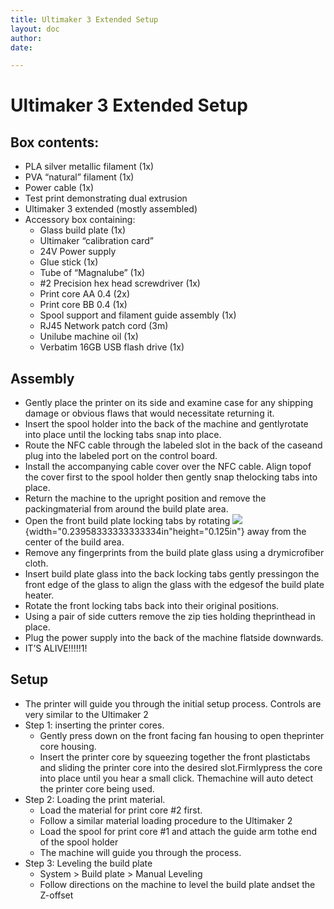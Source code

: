 ```yaml
---
title: Ultimaker 3 Extended Setup
layout: doc
author:
date:

---
```

# Ultimaker 3 Extended Setup

## Box contents:
-   PLA silver metallic filament (1x)
-   PVA “natural” filament (1x)
-   Power cable (1x)
-   Test print demonstrating dual extrusion
-   Ultimaker 3 extended (mostly assembled)
-   Accessory box containing:
    -   Glass build plate (1x)
    -   Ultimaker “calibration card”
    -   24V Power supply
    -   Glue stick (1x)
    -   Tube of “Magnalube” (1x)
    -   #2 Precision hex head screwdriver (1x)
    -   Print core AA 0.4 (2x)
    -   Print core BB 0.4 (1x)
    -   Spool support and filament guide assembly (1x)
    -   RJ45 Network patch cord (3m)
    -   Unilube machine oil (1x)
    -   Verbatim 16GB USB flash drive (1x)

## Assembly

-   Gently place the printer on its side and examine case for any
shipping damage or obvious flaws that would necessitate
returning it.
-   Insert the spool holder into the back of the machine and gentlyrotate into place until the locking tabs snap into place.
-   Route the NFC cable through the labeled slot in the back of the caseand plug into the labeled port on the control board.
-   Install the accompanying cable cover over the NFC cable. Align topof the cover first to the spool holder then gently snap thelocking tabs into place.
-   Return the machine to the upright position and remove the packingmaterial from around the build plate area.
-   Open the front build plate locking tabs by rotating
![](img/90deg.gif){width="0.23958333333333334in"height="0.125in"}
away from the center of the build area.
-   Remove any fingerprints from the build plate glass using a drymicrofiber cloth.
-   Insert build plate glass into the back locking tabs gently pressingon the front edge of the glass to align the glass with the edgesof the build plate heater.
-   Rotate the front locking tabs back into their original positions.
-   Using a pair of side cutters remove the zip ties holding theprinthead in place.
-   Plug the power supply into the back of the machine flatside downwards.
-   IT’S ALIVE!!!!!1!

## Setup

-   The printer will guide you through the initial setup process. Controls are very similar to the Ultimaker 2
-   Step 1: inserting the printer cores.
    -   Gently press down on the front facing fan housing to open theprinter core housing.
    -   Insert the printer core by squeezing together the front plastictabs and sliding the printer core into the desired slot.Firmlypress the core into place until you hear a small click. Themachine will auto detect the printer core being used.
-   Step 2: Loading the print material.
    -   Load the material for print core #2 first.
    -   Follow a similar material loading procedure to the Ultimaker 2
    -   Load the spool for print core #1 and attach the guide arm tothe end of the spool holder
    -   The machine will guide you through the process.
-   Step 3: Leveling the build plate
    -   System &gt; Build plate &gt; Manual Leveling
    -   Follow directions on the machine to level the build plate andset the Z-offset 

